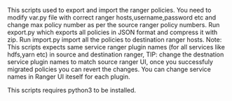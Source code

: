 This scripts used to export and import the ranger policies.
You need to modify var.py file with correct ranger hosts,username,password etc and change max policy number as per the source ranger policy numbers.
Run export.py which exports all policies in JSON format and compress it with zip.
Run import.py import all the policies to destination ranger hosts.
Note: This scripts expects same service ranger plugin names (for all services like hdfs,yarn etc) in source and destination ranger, TIP: change the destnation service plugin names to match source ranger UI, once you successfuly migrated policies you can revert the changes. You can change service names in Ranger UI iteself for each plugin.



This scripts requires python3 to be installed.
